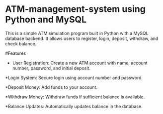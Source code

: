 # ATM-management-system using Python and MySQL

This is a simple ATM simulation program built in Python with a MySQL database backend.
It allows users to register, login, deposit, withdraw, and check balance.

#Features
* User Registration: Create a new ATM account with name, account number, password, and initial deposit.

*Login System: Secure login using account number and password.

*Deposit Money: Add funds to your account.

*Withdraw Money: Withdraw funds if sufficient balance is available.

*Balance Updates: Automatically updates balance in the database.
